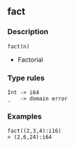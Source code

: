 ## fact

### Description

`fact(n)`

- Factorial


### Type rules

```no-highlight
Int -> i64
_   -> domain error
```

### Examples

```no-highlight
fact((2,3,4):i16)
> (2,6,24):i64
```
